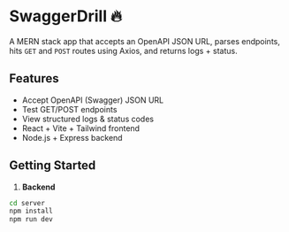 <!-- Full project instructions -->

# SwaggerDrill 🔥

A MERN stack app that accepts an OpenAPI JSON URL, parses endpoints, hits `GET` and `POST` routes using Axios, and returns logs + status.

## Features

- Accept OpenAPI (Swagger) JSON URL
- Test GET/POST endpoints
- View structured logs & status codes
- React + Vite + Tailwind frontend
- Node.js + Express backend

## Getting Started

1. **Backend**
```bash
cd server
npm install
npm run dev
